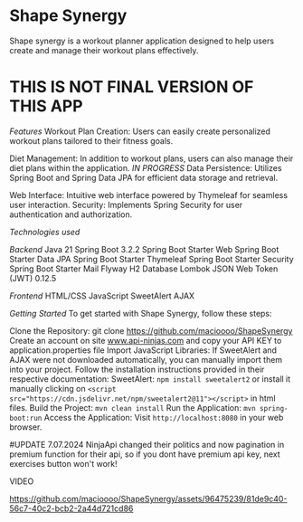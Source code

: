 
# Shape Synergy 
Shape synergy is a workout planner application designed to help users create and manage their workout plans effectively.

# THIS IS NOT FINAL VERSION OF THIS APP

*Features*
Workout Plan Creation: Users can easily create personalized workout plans tailored to their fitness goals.

Diet Management: In addition to workout plans, users can also manage their diet plans within the application. *IN PROGRESS*
Data Persistence: Utilizes Spring Boot and Spring Data JPA for efficient data storage and retrieval.

Web Interface: Intuitive web interface powered by Thymeleaf for seamless user interaction.
Security: Implements Spring Security for user authentication and authorization.

*Technologies used*

*Backend*
Java 21
Spring Boot 3.2.2
Spring Boot Starter Web
Spring Boot Starter Data JPA
Spring Boot Starter Thymeleaf
Spring Boot Starter Security
Spring Boot Starter Mail
Flyway
H2 Database
Lombok
JSON Web Token (JWT) 0.12.5

*Frontend*
HTML/CSS
JavaScript
SweetAlert
AJAX

*Getting Started*
To get started with Shape Synergy, follow these steps:

Clone the Repository: git clone https://github.com/macioooo/ShapeSynergy
Create an account on site www.api-ninjas.com and copy your API KEY to application.properties file
Import JavaScript Libraries:
If SweetAlert and AJAX were not downloaded automatically, you can manually import them into your project. Follow the installation instructions provided in their respective documentation:
SweetAlert: `npm install sweetalert2` or install it manually clicking on `<script src="https://cdn.jsdelivr.net/npm/sweetalert2@11"></script>` in html files.
Build the Project: `mvn clean install`
Run the Application: `mvn spring-boot:run`
Access the Application: Visit `http://localhost:8080` in your web browser.

#UPDATE 7.07.2024
NinjaApi changed their politics and now pagination in premium function for their api, so if you dont have premium api key, next exercises button won't work!

VIDEO

https://github.com/macioooo/ShapeSynergy/assets/96475239/81de9c40-56c7-40c2-bcb2-2a44d721cd86




